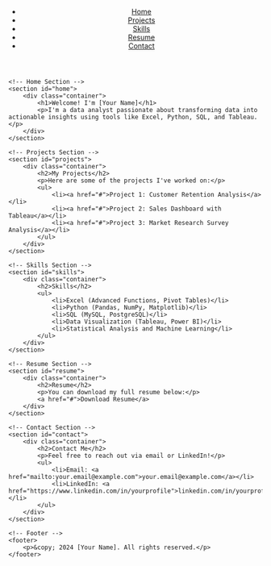 <!DOCTYPE html>
<html lang="en">
<head>
    <meta charset="UTF-8">
    <meta name="viewport" content="width=device-width, initial-scale=1.0">
    <title>Md. Alamin Miah - Data Analyst</title>
    <link rel="stylesheet" href="styles.css">
</head>
<body>
    <!-- Navigation -->
    <header>
        <nav>
            <ul>
                <li><a href="#home">Home</a></li>
                <li><a href="#projects">Projects</a></li>
                <li><a href="#skills">Skills</a></li>
                <li><a href="#resume">Resume</a></li>
                <li><a href="#contact">Contact</a></li>
            </ul>
        </nav>
    </header>

    <!-- Home Section -->
    <section id="home">
        <div class="container">
            <h1>Welcome! I'm [Your Name]</h1>
            <p>I'm a data analyst passionate about transforming data into actionable insights using tools like Excel, Python, SQL, and Tableau.</p>
        </div>
    </section>

    <!-- Projects Section -->
    <section id="projects">
        <div class="container">
            <h2>My Projects</h2>
            <p>Here are some of the projects I've worked on:</p>
            <ul>
                <li><a href="#">Project 1: Customer Retention Analysis</a></li>
                <li><a href="#">Project 2: Sales Dashboard with Tableau</a></li>
                <li><a href="#">Project 3: Market Research Survey Analysis</a></li>
            </ul>
        </div>
    </section>

    <!-- Skills Section -->
    <section id="skills">
        <div class="container">
            <h2>Skills</h2>
            <ul>
                <li>Excel (Advanced Functions, Pivot Tables)</li>
                <li>Python (Pandas, NumPy, Matplotlib)</li>
                <li>SQL (MySQL, PostgreSQL)</li>
                <li>Data Visualization (Tableau, Power BI)</li>
                <li>Statistical Analysis and Machine Learning</li>
            </ul>
        </div>
    </section>

    <!-- Resume Section -->
    <section id="resume">
        <div class="container">
            <h2>Resume</h2>
            <p>You can download my full resume below:</p>
            <a href="#">Download Resume</a>
        </div>
    </section>

    <!-- Contact Section -->
    <section id="contact">
        <div class="container">
            <h2>Contact Me</h2>
            <p>Feel free to reach out via email or LinkedIn!</p>
            <ul>
                <li>Email: <a href="mailto:your.email@example.com">your.email@example.com</a></li>
                <li>LinkedIn: <a href="https://www.linkedin.com/in/yourprofile">linkedin.com/in/yourprofile</a></li>
            </ul>
        </div>
    </section>

    <!-- Footer -->
    <footer>
        <p>&copy; 2024 [Your Name]. All rights reserved.</p>
    </footer>
</body>
</html>